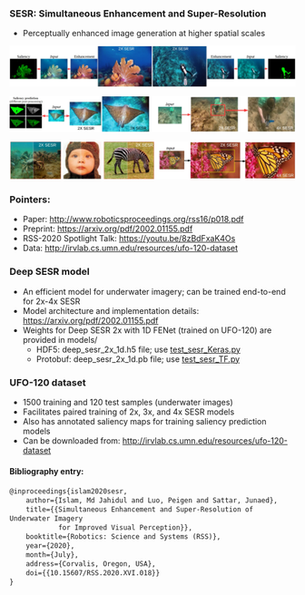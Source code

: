 ### SESR: Simultaneous Enhancement and Super-Resolution 
- Perceptually enhanced image generation at higher spatial scales

![im1](/data/p1.jpg)

![im2](/data/p2.jpg)

![im3](/data/p3.jpg)

### Pointers:
- Paper: http://www.roboticsproceedings.org/rss16/p018.pdf
- Preprint: https://arxiv.org/pdf/2002.01155.pdf
- RSS-2020 Spotlight Talk: https://youtu.be/8zBdFxaK4Os
- Data: http://irvlab.cs.umn.edu/resources/ufo-120-dataset

### Deep SESR model
- An efficient model for underwater imagery; can be trained end-to-end for 2x-4x SESR 
- Model architecture and implementation details: https://arxiv.org/pdf/2002.01155.pdf
- Weights for Deep SESR 2x with 1D FENet (trained on UFO-120) are provided in models/
	- HDF5: deep_sesr_2x_1d.h5 file; use [test_sesr_Keras.py](test_sesr_Keras.py)
	- Protobuf: deep_sesr_2x_1d.pb file; use [test_sesr_TF.py](test_sesr_TF.py) 


### UFO-120 dataset
- 1500 training and 120 test samples (underwater images) 
- Facilitates paired training of 2x, 3x, and 4x SESR models 
- Also has annotated saliency maps for training saliency prediction models 
- Can be downloaded from: http://irvlab.cs.umn.edu/resources/ufo-120-dataset


#### Bibliography entry:
	
	@inproceedings{islam2020sesr,
	    author={Islam, Md Jahidul and Luo, Peigen and Sattar, Junaed},
	    title={{Simultaneous Enhancement and Super-Resolution of Underwater Imagery 
	    	    for Improved Visual Perception}},
	    booktitle={Robotics: Science and Systems (RSS)},
	    year={2020},
	    month={July},
	    address={Corvalis, Oregon, USA},
	    doi={{10.15607/RSS.2020.XVI.018}}
	}


